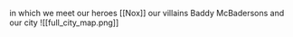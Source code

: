 in which we meet our heroes
[[Nox]]
our villains
Baddy McBadersons
and our city
![[full_city_map.png]]
